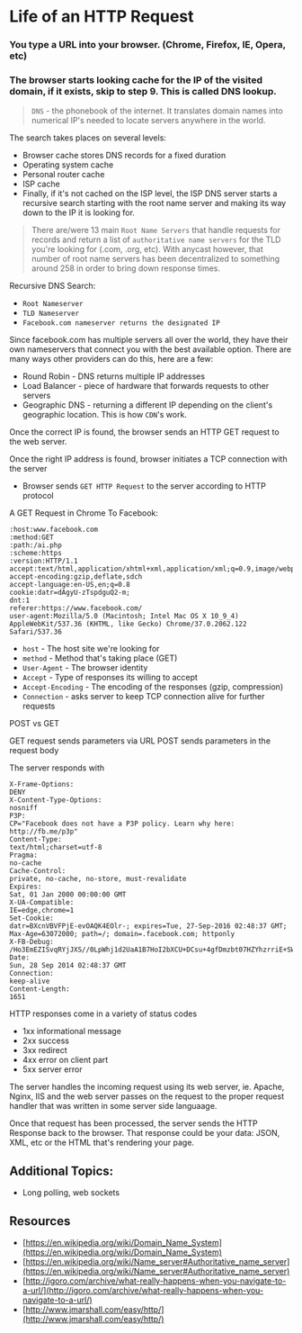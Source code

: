 # Life of an HTTP Request

### You type a URL into your browser. (Chrome, Firefox, IE, Opera, etc)
### The browser starts looking cache for the IP of the visited domain, if it exists, skip to step 9. This is called DNS lookup.

> `DNS` - the phonebook of the internet. It translates domain names into numerical IP's needed to locate
> servers anywhere in the world.

The search takes places on several levels:
- Browser cache stores DNS records for a fixed duration
- Operating system cache
- Personal router cache
- ISP cache
- Finally, if it's not cached on the ISP level, the ISP DNS server starts a recursive search starting with the root name server and making its way down to the IP it is looking for.

> There are/were 13 main `Root Name Servers` that handle requests for records and return a list of
> `authoritative name servers` for the TLD you're looking for (.com, .org, etc). With anycast however, that
> number of root name servers has been decentralized to something around 258 in order to bring down response times.

Recursive DNS Search:
- `Root Nameserver`
- `TLD Nameserver`
- `Facebook.com nameserver returns the designated IP`

Since facebook.com has multiple servers all over the world, they have their own nameservers that connect you with the best available option. There are many ways other providers can do this, here are a few:

- Round Robin - DNS returns multiple IP addresses
- Load Balancer - piece of hardware that forwards requests to other servers
- Geographic DNS - returning a different IP depending on the client's geographic location. This is how `CDN`'s work.

Once the correct IP is found, the browser sends an HTTP GET request to the web server.

Once the right IP address is found, browser initiates a TCP connection with the server
- Browser sends `GET HTTP Request` to the server according to HTTP protocol

A GET Request in Chrome To Facebook:

```
:host:www.facebook.com
:method:GET
:path:/ai.php
:scheme:https
:version:HTTP/1.1
accept:text/html,application/xhtml+xml,application/xml;q=0.9,image/webp,*/*;q=0.8
accept-encoding:gzip,deflate,sdch
accept-language:en-US,en;q=0.8
cookie:datr=dAgyU-zTspdguQ2-m;
dnt:1
referer:https://www.facebook.com/
user-agent:Mozilla/5.0 (Macintosh; Intel Mac OS X 10_9_4) AppleWebKit/537.36 (KHTML, like Gecko) Chrome/37.0.2062.122 Safari/537.36
```

- `host` - The host site we're looking for
- `method` - Method that's taking place (GET)
- `User-Agent` - The browser identity
- `Accept` - Type of responses its willing to accept
- `Accept-Encoding` - The encoding of the responses (gzip, compression)
- `Connection` - asks server to keep TCP connection alive for further requests

POST vs GET

GET request sends parameters via URL
POST sends parameters in the request body

The server responds with

```
X-Frame-Options:
DENY
X-Content-Type-Options:
nosniff
P3P:
CP="Facebook does not have a P3P policy. Learn why here: http://fb.me/p3p"
Content-Type:
text/html;charset=utf-8
Pragma:
no-cache
Cache-Control:
private, no-cache, no-store, must-revalidate
Expires:
Sat, 01 Jan 2000 00:00:00 GMT
X-UA-Compatible:
IE=edge,chrome=1
Set-Cookie:
datr=BXcnVBVFPjE-evOAQK4EOlr-; expires=Tue, 27-Sep-2016 02:48:37 GMT; Max-Age=63072000; path=/; domain=.facebook.com; httponly
X-FB-Debug:
/Ho3EmEZISvqRYjJXS//0LpWhj1d2UaA1B7HoI2bXCU+DCsu+4gfDmzbt07HZYhzrriE+SW5RFSCuyVm6V11EQ==
Date:
Sun, 28 Sep 2014 02:48:37 GMT
Connection:
keep-alive
Content-Length:
1651
```

HTTP responses come in a variety of status codes
- 1xx informational message
- 2xx success
- 3xx redirect
- 4xx error on client part
- 5xx server error

The server handles the incoming request using its web server, ie. Apache, Nginx, IIS and the web server passes on the request to the proper request handler that was written in some server side languaage.

Once that request has been processed, the server sends the HTTP Response back to the browser. That response could be your data: JSON, XML, etc or the HTML that's rendering your page.

## Additional Topics:
- Long polling, web sockets

## Resources
- [https://en.wikipedia.org/wiki/Domain_Name_System](https://en.wikipedia.org/wiki/Domain_Name_System)
- [https://en.wikipedia.org/wiki/Name_server#Authoritative_name_server](https://en.wikipedia.org/wiki/Name_server#Authoritative_name_server)
- [http://igoro.com/archive/what-really-happens-when-you-navigate-to-a-url/](http://igoro.com/archive/what-really-happens-when-you-navigate-to-a-url/)
- [http://www.jmarshall.com/easy/http/](http://www.jmarshall.com/easy/http/)
